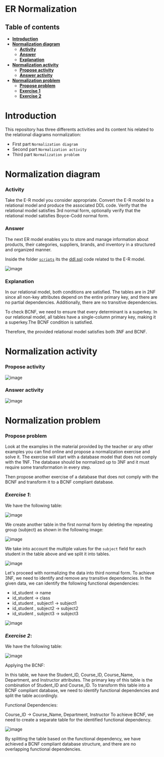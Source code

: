 # ER Normalization
## Table of contents
 * [**Introduction**](#introduction)
 * [**Normalization diagram**](#normalization-diagram)
    * [**Activity**](#activity)
    * [**Answer**](#answer)
    * [**Explanation**](#explanation) 
 * [**Normalization activity**](#normalization-activity)
    * [**Propose activity**](#propose-activity)
    * [**Answer activity**](#answer-activity)
 * [**Normalization problem**](#normalization-problem)
    * [**Propose problem**](#propose-problem)
    * [**Exercise 1**](#exercise-1)
    * [**Exercise 2**](#exercise-2)

# Introduction

This repository has three differents activities and its content his related to the relational diagrams normalization:
   - First part ````Normalization diagram````
   - Second part ````Normalization activity````
   - Third part ````Normalization problem````

# Normalization diagram

### Activity

Take the E-R model you consider appropriate. Convert the E-R model to a relational model and produce the associated DDL code.
Verify that the relational model satisfies 3rd normal form, optionally verify that the relational model satisfies Boyce-Codd normal form.

### Answer

The next ER model enables you to store and manage information about products, their categories, suppliers, brands, and inventory in a structured and organized manner.

Inside the folder [````scripts````](https://github.com/SPiedra955/er_normalization/tree/main/scripts) its the [ddl.sql](https://github.com/SPiedra955/er_normalization/blob/main/scripts/ddl.sql) code related to the E-R model.

![image](https://github.com/SPiedra955/er_normalization/assets/114516225/4fc68c05-b0fc-4b7e-ae1a-7910a7567a09)

### Explanation

In our relational model, both conditions are satisfied. The tables are in 2NF since all non-key attributes depend on the entire primary key, and there are no partial dependencies. Additionally, there are no transitive dependencies.

To check BCNF, we need to ensure that every determinant is a superkey. In our relational model, all tables have a single-column primary key, making it a superkey.The BCNF condition is satisfied.

Therefore, the provided relational model satisfies both 3NF and BCNF.

# Normalization activity

### Propose activity

![image](https://github.com/SPiedra955/er_normalization/assets/114516225/cdd1e290-c2cc-46cc-8d43-9dfcd6b1f01d)

### Answer activity

![image](https://github.com/SPiedra955/er_normalization/assets/114516225/79a130c5-3da8-429f-a3b5-3d369d5711a7)

# Normalization problem

### Propose problem

Look at the examples in the material provided by the teacher or any other examples you can find online and propose a normalization exercise and solve it. The exercise will start with a database model that does not comply with the 1NF. The database should be normalized up to 3NF and it must require some transformation in every step.

Then propose another exercise of a database that does not comply with the BCNF and transform it to a BCNF compliant database.

### ___Exercise 1___:

We have the following table:

![image](https://github.com/SPiedra955/er_normalization/assets/114516225/f8ad4dbb-b150-4093-8cc3-318bf31f6d2f)

We create another table in the first normal form by deleting the repeating group (subject) as shown in the following image:

![image](https://github.com/SPiedra955/er_normalization/assets/114516225/9cb4ab39-1710-45d5-af3d-452cdc016a68)

We take into account the multiple values for the ````subject```` field for each student in the table above and we split it into tables.

![image](https://github.com/SPiedra955/er_normalization/assets/114516225/6e05c403-ff26-43eb-8ba1-ea2a6f7734f2)

Let's proceed with normalizing the data into third normal form. To achieve 3NF, we need to identify and remove any transitive dependencies.
In the given data, we can identify the following functional dependencies:

- id_student → name
- id_student → class
- id_student , subject1 → subject1 
- id_student , subject2 → subject2 
- id_student , subject3 → subject3 

![image](https://github.com/SPiedra955/er_normalization/assets/114516225/5c8ba96e-f805-41f9-9815-2899208602b1)

### ___Exercise 2___:

We have the following table:

![image](https://github.com/SPiedra955/er_normalization/assets/114516225/d2ecbeb7-9ae7-4bf5-84c7-611d8aa086da)

Applying the BCNF:

In this table, we have the Student_ID, Course_ID, Course_Name, Department, and Instructor attributes. The primary key of this table is the combination of Student_ID and Course_ID.
To transform this table into a BCNF compliant database, we need to identify functional dependencies and split the table accordingly.

Functional Dependencies:

Course_ID → Course_Name, Department, Instructor
To achieve BCNF, we need to create a separate table for the identified functional dependency.

![image](https://github.com/SPiedra955/er_normalization/assets/114516225/5d03728f-697a-4477-930a-e2093e9db681)

By splitting the table based on the functional dependency, we have achieved a BCNF compliant database structure, and there are no overlapping functional dependencies.





